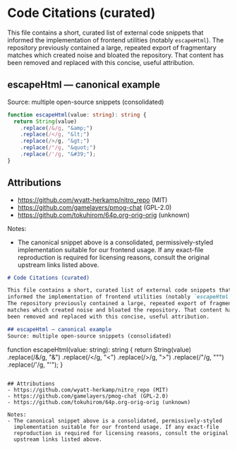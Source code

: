 # Code Citations (curated)

This file contains a short, curated list of external code snippets that
informed the implementation of frontend utilities (notably `escapeHtml`).
The repository previously contained a large, repeated export of fragmentary
matches which created noise and bloated the repository. That content has
been removed and replaced with this concise, useful attribution.

## escapeHtml — canonical example
Source: multiple open-source snippets (consolidated)

```ts
function escapeHtml(value: string): string {
  return String(value)
    .replace(/&/g, "&amp;")
    .replace(/</g, "&lt;")
    .replace(/>/g, "&gt;")
    .replace(/"/g, "&quot;")
    .replace(/'/g, "&#39;");
}
```

## Attributions
- https://github.com/wyatt-herkamp/nitro_repo (MIT)
- https://github.com/gamelayers/pmog-chat (GPL-2.0)
- https://github.com/tokuhirom/64p.org-orig-orig (unknown)

Notes:
- The canonical snippet above is a consolidated, permissively-styled
  implementation suitable for our frontend usage. If any exact-file
  reproduction is required for licensing reasons, consult the original
  upstream links listed above.
```markdown
# Code Citations (curated)

This file contains a short, curated list of external code snippets that
informed the implementation of frontend utilities (notably `escapeHtml`).
The repository previously contained a large, repeated export of fragmentary
matches which created noise and bloated the repository. That content has
been removed and replaced with this concise, useful attribution.

## escapeHtml — canonical example
Source: multiple open-source snippets (consolidated)

```
function escapeHtml(value: string): string {
  return String(value)
    .replace(/&/g, "&amp;")
    .replace(/</g, "&lt;")
    .replace(/>/g, "&gt;")
    .replace(/"/g, "&quot;")
    .replace(/'/g, "&#39;");
}
```

## Attributions
- https://github.com/wyatt-herkamp/nitro_repo (MIT)
- https://github.com/gamelayers/pmog-chat (GPL-2.0)
- https://github.com/tokuhirom/64p.org-orig-orig (unknown)

Notes:
- The canonical snippet above is a consolidated, permissively-styled
  implementation suitable for our frontend usage. If any exact-file
  reproduction is required for licensing reasons, consult the original
  upstream links listed above.

```
